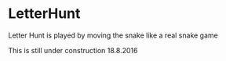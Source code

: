 # LetterHunt
Letter Hunt is played by moving the snake like a real snake game

This is still under construction 18.8.2016
